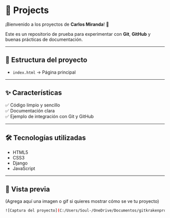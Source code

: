 # 🚀 Projects

¡Bienvenido a los proyectos de **Carlos Miranda**! 🎉  

Este es un repositorio de prueba para experimentar con **Git**, **GitHub** y buenas prácticas de documentación.  

---

## 📂 Estructura del proyecto
- `index.html` → Página principal


---

## ✨ Características
✅ Código limpio y sencillo  
✅ Documentación clara  
✅ Ejemplo de integración con Git y GitHub  

---

## 🛠️ Tecnologías utilizadas
- HTML5  
- CSS3  
- Django
- JavaScript  

---

## 📸 Vista previa
(Agrega aquí una imagen o gif si quieres mostrar cómo se ve tu proyecto)  

```bash
![Captura del proyecto](C:/Users/Soul-/OneDrive/Documentos/gitkrakenprojetcs/imagenes/1358516.png)
